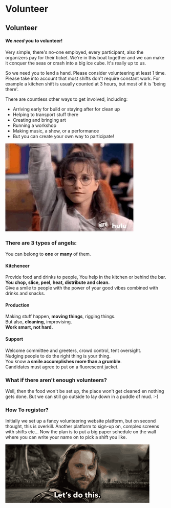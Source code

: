# Volunteer



## Volunteer

#### We _need_ you to volunteer!

Very simple, there's no-one employed, every participant, also the organizers pay for their ticket. We're in this boat together and we can make it conquer the seas or crash into a big ice cube. It's really up to us.

So we need you to lend a hand. Please consider volunteering at least 1 time. Please take into account that most shifts don't require constant work. For example a kitchen shift is usually counted at 3 hours, but most of it is 'being there'.

There are countless other ways to get involved, including:

* Arriving early for build or staying after for clean up
* Helping to transport stuff there
* Creating and bringing art
* Running a workshop
* Making music, a show, or a performance
* But you can create your own way to participate!

![Be a great person and rise to the challenge.](.gitbook/assets/giphy.webp)

### There are 3 types of angels:

You can belong to **one** or **many** of them.

#### Kitcheneer

Provide food and drinks to people, You help in the kitchen or behind the bar.  
**You chop, slice, peel, heat, distribute and clean.**  
Give a smile to people with the power of your good vibes combined with drinks and snacks.

#### Production

Making stuff happen, **moving things**, rigging things.  
But also, **cleaning**, improvising.  
**Work smart, not hard.**

#### Support

Welcome committee and greeters, crowd control, tent oversight.  
Nudging people to do the right thing is your thing.  
You know **a smile accomplishes more than a grumble**.  
Candidates must agree to put on a fluorescent jacket.

### What if there aren't enough volunteers?

Well, then the food won't be set up, the place won't get cleaned en nothing gets done. But we can still go outside to lay down in a puddle of mud. :-\)

### How To register?

Initially we set up a fancy volunteering website platform, but on second thought, this is overkill. Another platform to sign-up on, complex screens with shifts etc... Now the plan is to put a big paper schedule on the wall where you can write your name on to pick a shift you like.

![](.gitbook/assets/aragorn-lets-do-this.gif)

